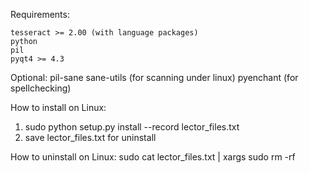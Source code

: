 Requirements:

    tesseract >= 2.00 (with language packages)
    python
    pil
    pyqt4 >= 4.3

Optional:
    pil-sane
    sane-utils (for scanning under linux)
    pyenchant (for spellchecking)

How to install on Linux:
  1. sudo python setup.py install --record lector_files.txt
  2. save lector_files.txt for uninstall

How to uninstall on Linux:
  sudo cat lector_files.txt | xargs sudo rm -rf
